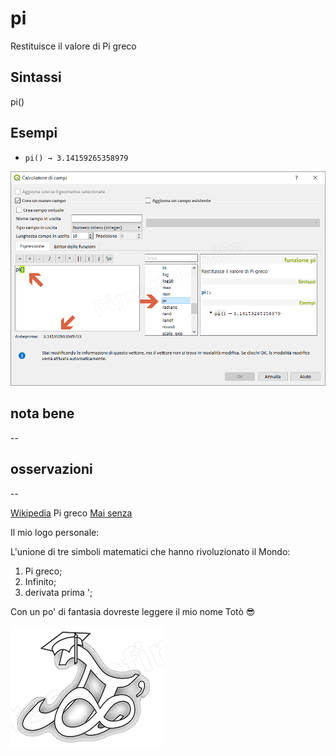 # pi

Restituisce il valore di Pi greco

## Sintassi

pi()

## Esempi

* `pi() → 3.14159265358979`

![](/img/matematica/pi/pi1.png)

## nota bene

--

## osservazioni

--

[Wikipedia](https://it.wikipedia.org/wiki/Pi_greco) Pi greco
[Mai senza](https://www.focus.it/scienza/scienze/ecco-perche-non-possiamo-fare-a-meno-del-pi-greco)

Il mio logo personale:

L'unione di tre simboli matematici che hanno rivoluzionato il Mondo:

1. Pi greco;
2. Infinito;
3. derivata prima ';

Con un po' di fantasia dovreste leggere il mio nome Totò 😎

![](/img/logo_pi.png)
